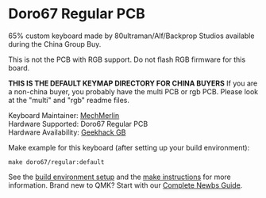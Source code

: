 # Doro67 Regular PCB 

65% custom keyboard made by 80ultraman/Alf/Backprop Studios available during the China Group Buy. 

This is not the PCB with RGB support. Do not flash RGB firmware for this board. 

**THIS IS THE DEFAULT KEYMAP DIRECTORY FOR CHINA BUYERS**
If you are a non-china buyer, you probably have the multi PCB or rgb PCB. 
Please look at the "multi" and "rgb" readme files.

Keyboard Maintainer: [MechMerlin](https://github.com/mechmerlin)  
Hardware Supported: Doro67 Regular PCB  
Hardware Availability: [Geekhack GB](https://geekhack.org/index.php?topic=97265.0)

Make example for this keyboard (after setting up your build environment):

    make doro67/regular:default

See the [build environment setup](https://docs.qmk.fm/#/getting_started_build_tools) and the [make instructions](https://docs.qmk.fm/#/getting_started_make_guide) for more information. Brand new to QMK? Start with our [Complete Newbs Guide](https://docs.qmk.fm/#/newbs).
